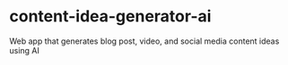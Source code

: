 # content-idea-generator-ai
Web app that generates blog post, video, and social media content ideas using AI
